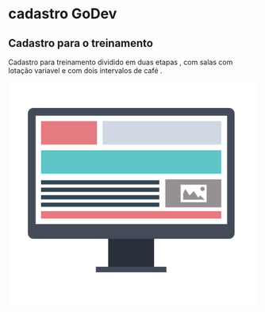 #  cadastro GoDev
## Cadastro para o treinamento
Cadastro para treinamento dividido em duas etapas , com salas  com lotação variavel e com dois intervalos
de café .

![cadastro](https://github.com/lucastratis/GoDev/blob/main/cad.gif)
